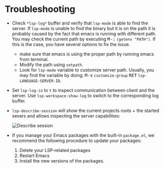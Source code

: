 Troubleshooting
===============

- Check `*lsp-log*` buffer and verify that `lsp-mode` is able to find the server. If `lsp-mode` is unable to find the binary but it is on the path it is probably caused by the fact that emacs is running with different path. You may check the current path by executing <kbd>M-:</kbd> `(getenv "PATH")`. If this is the case, you have several options to fix the issue.
  - make sure that emacs is using the proper path by running emacs from terminal.
  - Modify the path using `setpath`.
  - Look for `lsp-mode` variable to customize server path. Usually, you may find the variable by doing:
      <kbd>M-x</kbd> `customize-group` <kbd>RET</kbd> `lsp-LANGUAGE-SERVER-ID`.
- Set `lsp-log-io` to `t` to inspect communication between client and the server. Use `lsp-workspace-show-log` to switch to the corresponding log buffer.
- `lsp-describe-session` will show the current projects roots + the started severs and allows inspecting the server capabilities:

    ![Describe session](../examples/describe.png)
- If you manage your Emacs packages with the built-in `package.el`, we recommend the following procedure to update your packages:

    1. Delete your LSP-related packages
    2. Restart Emacs
    3. Install the new versions of the packages.

